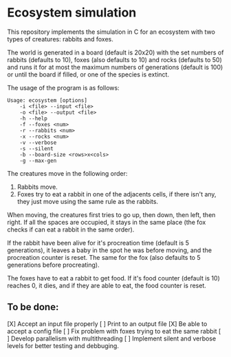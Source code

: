 # Ecosystem simulation

This repository implements the simulation in C for an ecosystem with
two types of creatures: rabbits and foxes.

The world is generated in a board (default is 20x20) with the set numbers
of rabbits (defaults to 10), foxes (also defaults to 10) and rocks (defaults to 50) 
and runs it for at most the maximum numbers of generations (default is 100)
or until the board if filled, or one of the species is extinct.

The usage of the program is as follows:

```help
Usage: ecosystem [options]
    -i <file> --input <file>               
    -o <file> --output <file>               
    -h --help                               
    -f --foxes <num>                        
    -r --rabbits <num>                      
    -x --rocks <num>                        
    -v --verbose                            
    -s --silent                             
    -b --board-size <rows>x<cols>           
    -g --max-gen                            
 ```

The creatures move in the following order:
1. Rabbits move.
2. Foxes try to eat a rabbit in one of the adjacents cells, if there isn't any, 
   they just move using the same rule as the rabbits.

When moving, the creatures first tries to go up, then down, then left, then right. If
all the spaces are occupied, it stays in the same place (the fox checks if can eat
a rabbit in the same order). 

If the rabbit have been alive for it's procreation time (default is 5 generations),
it leaves a baby in the spot he was before moving, and the procreation counter
is reset. The same for the fox (also defaults to 5 generations before procreating).

The foxes have to eat a rabbit to get food. If it's food counter (default is 10) 
reaches 0, it dies, and if they are able to eat, the food counter is reset.

## To be done:

[X] Accept an input file properly
[ ] Print to an output file
[X] Be able to accept a config file
[ ] Fix problem with foxes trying to eat the same rabbit
[ ] Develop parallelism with multithreading
[ ] Implement silent and verbose levels for better testing and debbuging.

